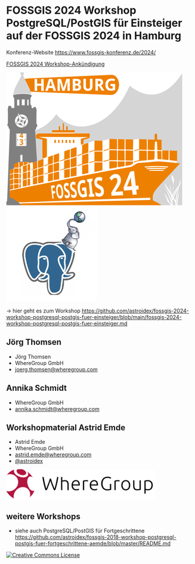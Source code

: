 # FOSSGIS 2024 Workshop PostgreSQL/PostGIS für Einsteiger auf der FOSSGIS 2024 in Hamburg

Konferenz-Website https://www.fossgis-konferenz.de/2024/

[FOSSGIS 2024 Workshop-Ankündigung](https://pretalx.com/fossgis2024/talk/38RFDU/)

![](img/fossgis24-logo.png ) ![](img/postgresql_postgis.png)


-> hier geht es zum Workshop 
https://github.com/astroidex/fossgis-2024-workshop-postgresql-postgis-fuer-einsteiger/blob/main/fossgis-2024-workshop-postgresql-postgis-fuer-einsteiger.md

## Jörg Thomsen

* Jörg Thomsen
* WhereGroup GmbH
* joerg.thomsen@wheregroup.com

## Annika Schmidt

* WhereGroup GmbH
* annika.schmidt@wheregroup.com


## Workshopmaterial Astrid Emde

* Astrid Emde
* WhereGroup GmbH
* astrid.emde@wheregroup.com
* [@astroidex](https://twitter.com/astroidex)

![](img/WhereGroup.png )


## weitere Workshops

* siehe auch PostgreSQL/PostGIS für Fortgeschrittene https://github.com/astroidex/fossgis-2018-workshop-postgresql-postgis-fuer-fortgeschrittene-aemde/blob/master/README.md 


[![Creative Commons License](http://i.creativecommons.org/l/by-sa/4.0/88x31.png)](https://creativecommons.org/licenses/by-sa/4.0/deed.de)


